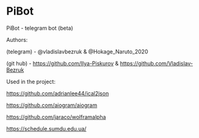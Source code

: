 # PiBot
PiBot - telegram bot (beta)

Authors:

  (telegram) - @vladislavbezruk & @Hokage_Naruto_2020
  
  (git hub)  - https://github.com/Ilya-Piskurov & https://github.com/Vladislav-Bezruk
  
Used in the project:

https://github.com/adrianlee44/ical2json 

https://github.com/aiogram/aiogram     

https://github.com/jaraco/wolframalpha

https://schedule.sumdu.edu.ua/
